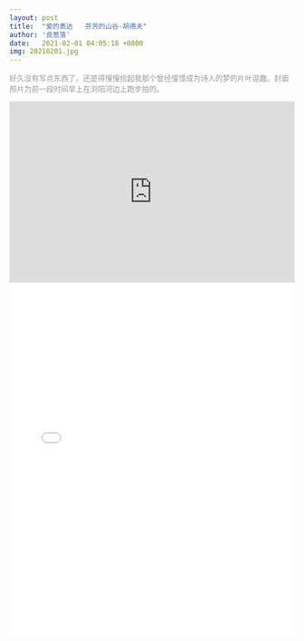 ```yaml
---
layout: post
title:  "爱的表达   芬芳的山谷-胡德夫"
author: '良葱落'
date:   2021-02-01 04:05:18 +0800
img: 20210201.jpg
---
```


<p style="color:#999; font-size:13px; font-weight:300">好久没有写点东西了。还是得慢慢拾起我那个曾经憧憬成为诗人的梦的片叶逗趣。封面照片为前一段时间早上在浏阳河边上跑步拍的。</p>

<iframe  frameborder="0" width="100%" style="min-height:320px; width:100%; border:none;" src="https://player.bilibili.com/player.html?aid=53007916&bvid=BV1N4411j71y&cid=92736094&page=1" scrolling="no" border="0" frameborder="no" framespacing="0" allowfullscreen="true"> </iframe>


<iframe frameborder="no" width="100%" style="min-height:620px; width:100%; border:none;" src="//music.163.com/outchain/player?type=1&id=3081916&auto=1&height=430"></iframe>
